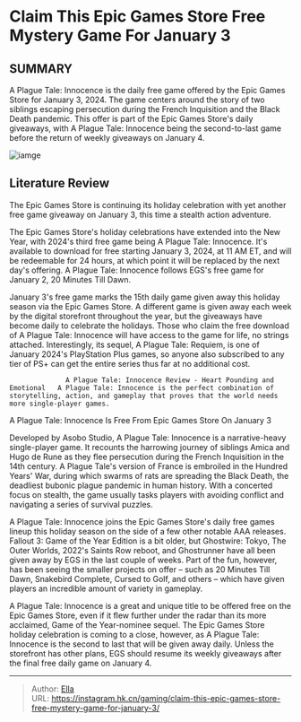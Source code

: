 # Claim This Epic Games Store Free Mystery Game For January 3


## SUMMARY 



  A Plague Tale: Innocence is the daily free game offered by the Epic Games Store for January 3, 2024.   The game centers around the story of two siblings escaping persecution during the French Inquisition and the Black Death pandemic.   This offer is part of the Epic Games Store&#39;s daily giveaways, with A Plague Tale: Innocence being the second-to-last game before the return of weekly giveaways on January 4.  

![iamge](https://static1.srcdn.com/wordpress/wp-content/uploads/2024/01/egs-free-game-jan-3-plague-tale.jpg)

## Literature Review

The Epic Games Store is continuing its holiday celebration with yet another free game giveaway on January 3, this time a stealth action adventure.




The Epic Games Store&#39;s holiday celebrations have extended into the New Year, with 2024&#39;s third free game being A Plague Tale: Innocence. It&#39;s available to download for free starting January 3, 2024, at 11 AM ET, and will be redeemable for 24 hours, at which point it will be replaced by the next day&#39;s offering. A Plague Tale: Innocence follows EGS&#39;s free game for January 2, 20 Minutes Till Dawn.




January 3&#39;s free game marks the 15th daily game given away this holiday season via the Epic Games Store. A different game is given away each week by the digital storefront throughout the year, but the giveaways have become daily to celebrate the holidays. Those who claim the free download of A Plague Tale: Innocence will have access to the game for life, no strings attached. Interestingly, its sequel, A Plague Tale: Requiem, is one of January 2024&#39;s PlayStation Plus games, so anyone also subscribed to any tier of PS&#43; can get the entire series thus far at no additional cost.

                  A Plague Tale: Innocence Review - Heart Pounding and Emotional   A Plague Tale: Innocence is the perfect combination of storytelling, action, and gameplay that proves that the world needs more single-player games.   


 A Plague Tale: Innocence Is Free From Epic Games Store On January 3 
          




Developed by Asobo Studio, A Plague Tale: Innocence is a narrative-heavy single-player game. It recounts the harrowing journey of siblings Amica and Hugo de Rune as they flee persecution during the French Inquisition in the 14th century. A Plague Tale&#39;s version of France is embroiled in the Hundred Years&#39; War, during which swarms of rats are spreading the Black Death, the deadliest bubonic plague pandemic in human history. With a concerted focus on stealth, the game usually tasks players with avoiding conflict and navigating a series of survival puzzles.

A Plague Tale: Innocence joins the Epic Games Store&#39;s daily free games lineup this holiday season on the side of a few other notable AAA releases. Fallout 3: Game of the Year Edition is a bit older, but Ghostwire: Tokyo, The Outer Worlds, 2022&#39;s Saints Row reboot, and Ghostrunner have all been given away by EGS in the last couple of weeks. Part of the fun, however, has been seeing the smaller projects on offer – such as 20 Minutes Till Dawn, Snakebird Complete, Cursed to Golf, and others – which have given players an incredible amount of variety in gameplay.




A Plague Tale: Innocence is a great and unique title to be offered free on the Epic Games Store, even if it flew further under the radar than its more acclaimed, Game of the Year-nominee sequel. The Epic Games Store holiday celebration is coming to a close, however, as A Plague Tale: Innocence is the second to last that will be given away daily. Unless the storefront has other plans, EGS should resume its weekly giveaways after the final free daily game on January 4.



---

> Author: [Ella](https://instagram.hk.cn/)  
> URL: https://instagram.hk.cn/gaming/claim-this-epic-games-store-free-mystery-game-for-january-3/  

